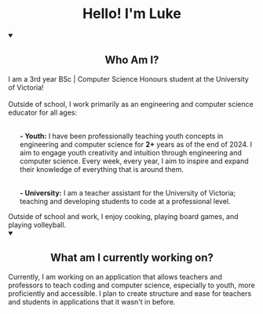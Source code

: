 <h1 align="center">Hello! I'm Luke</h1>

<!-- Who Am I -->
<details open>
  <summary>
    <h2 align = "center"> Who Am I? </h2>
  </summary>
  I am a 3rd year BSc | Computer Science Honours student at the University of Victoria!
  <br><br>
  Outside of school, I work primarily as an engineering and computer science educator for all ages:<br><br>
  <ul>
  <item><b>- Youth:</b> I have been professionally teaching youth concepts in engineering and computer science for <b>2+</b> years as of the end of 2024. I aim to engage youth creativity and intuition through engineering and computer science. Every week, every year, I aim to inspire and expand their knowledge of everything that is around them.<br><br></item>
  
  <item><b>- University:</b> I am a teacher assistant for the University of Victoria; teaching and developing students to code at a professional level.</item>
  </ul>
  Outside of school and work, I enjoy cooking, playing board games, and playing volleyball.

</details>

<!-- Projects -->
<details open>
  <summary>
    <h2 align = "center"> What am I currently working on? </h2>
  </summary>
    Currently, I am working on an application that allows teachers and professors to teach coding and computer science, especially to youth, more proficiently and accessible. I plan to create structure and ease for teachers and students in applications that it wasn't in before.
  </summary>

